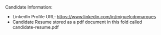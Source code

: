 Candidate Information:
- LinkedIn Profile URL: https://www.linkedin.com/in/miguelcdpmarques
- Candidate Resume stored as a pdf document in this fold called candidate-resume.pdf
